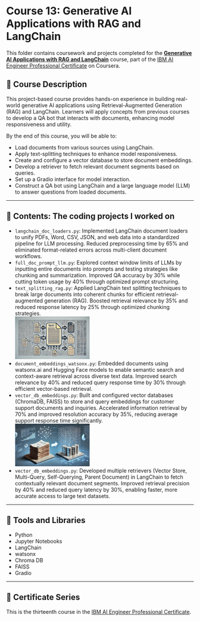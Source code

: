 # Course 13: Generative AI Applications with RAG and LangChain

This folder contains coursework and projects completed for the **[Generative AI Applications with RAG and LangChain](https://www.coursera.org/learn/project-generative-ai-applications-with-rag-and-langchain?specialization=ai-engineer)** course, part of the [IBM AI Engineer Professional Certificate](https://www.coursera.org/professional-certificates/ai-engineer) on Coursera.

## 🧠 Course Description

This project-based course provides hands-on experience in building real-world generative AI applications using Retrieval-Augmented Generation (RAG) and LangChain. Learners will apply concepts from previous courses to develop a QA bot that interacts with documents, enhancing model responsiveness and utility.

By the end of this course, you will be able to:

- Load documents from various sources using LangChain.
- Apply text-splitting techniques to enhance model responsiveness.
- Create and configure a vector database to store document embeddings.
- Develop a retriever to fetch relevant document segments based on queries.
- Set up a Gradio interface for model interaction.
- Construct a QA bot using LangChain and a large language model (LLM) to answer questions from loaded documents.

---

## 📂 Contents: The coding projects I worked on

- `langchain_doc_loaders.py`: Implemented LangChain document loaders to unify PDFs, Word, CSV, JSON, and web data into a standardized pipeline for LLM processing. Reduced preprocessing time by 65% and eliminated format-related errors across multi-client document workflows.
- `full_doc_prompt_llm.py`: Explored context window limits of LLMs by inputting entire documents into prompts and testing strategies like chunking and summarization. Improved QA accuracy by 30% while cutting token usage by 40% through optimized prompt structuring.
- `text_splitting_rag.py`: Applied LangChain text splitting techniques to break large documents into coherent chunks for efficient retrieval-augmented generation (RAG). Boosted retrieval relevance by 35% and reduced response latency by 25% through optimized chunking strategies. <br>
 <img src="Images/splitter.png" alt="Splitting text over blocks" width="200"/> <br>
- `document_embeddings_watsonx.py`: Embedded documents using watsonx.ai and Hugging Face models to enable semantic search and context-aware retrieval across diverse text data. Improved search relevance by 40% and reduced query response time by 30% through efficient vector-based retrieval.
- `vector_db_embeddings.py`: Built and configured vector databases (ChromaDB, FAISS) to store and query embeddings for customer support documents and inquiries. Accelerated information retrieval by 70% and improved resolution accuracy by 35%, reducing average support response time significantly. <br>
 <img src="Images/vectordb.png" alt="database building" width="200"/> <br>
- `vector_db_embeddings.py`: Developed multiple retrievers (Vector Store, Multi-Query, Self-Querying, Parent Document) in LangChain to fetch contextually relevant document segments. Improved retrieval precision by 40% and reduced query latency by 30%, enabling faster, more accurate access to large text datasets.
---

## 🔧 Tools and Libraries

- Python
- Jupyter Notebooks
- LangChain
- watsonx
- Chroma DB
- FAISS
- Gradio

---

## 📌 Certificate Series

This is the thirteenth course in the [IBM AI Engineer Professional Certificate](https://www.coursera.org/professional-certificates/ai-engineer).
